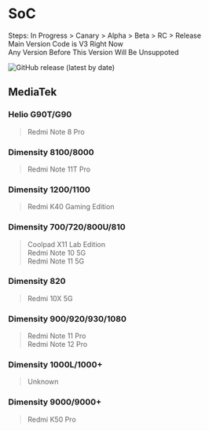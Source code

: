 # SoC
Steps: In Progress > Canary > Alpha > Beta > RC > Release   
Main Version Code is V3 Right Now   
Any Version Before This Version Will Be Unsuppoted   

![GitHub release (latest by date)](https://img.shields.io/github/v/release/naranyinyun/Apodidae?color=%23773bf9&label=Apodidae&style=flat-square)
## MediaTek
### Helio G90T/G90 <Badge type="tip" text="Release" />
> Redmi Note 8 Pro  
### Dimensity 8100/8000 <Badge type="tip" text="Release" />
> Redmi Note 11T Pro  
### Dimensity 1200/1100 <Badge type="tip" text="Release" />
> Redmi K40 Gaming Edition  
### Dimensity 700/720/800U/810 <Badge type="info" text="Np Plan" />
> Coolpad X11 Lab Edition    
> Redmi Note 10 5G  
> Redmi Note 11 5G  
### Dimensity 820 <Badge type="info" text="No Plan" />
> Redmi 10X 5G   
### Dimensity 900/920/930/1080 <Badge type="info" text="No Plan" />
> Redmi Note 11 Pro  
> Redmi Note 12 Pro  
### Dimensity 1000L/1000+ <Badge type="info" text="No Plan" />
> Unknown
### Dimensity 9000/9000+ <Badge type="warning" text="Beta" />
> Redmi K50 Pro
